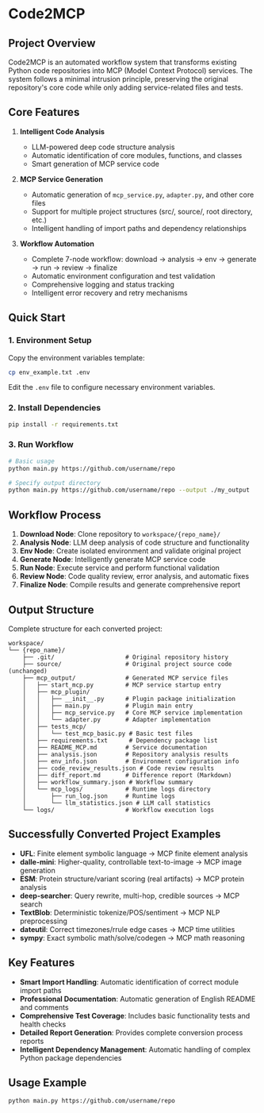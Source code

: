 # Code2MCP

## Project Overview

Code2MCP is an automated workflow system that transforms existing Python code repositories into MCP (Model Context Protocol) services. The system follows a minimal intrusion principle, preserving the original repository's core code while only adding service-related files and tests.

## Core Features

1. **Intelligent Code Analysis**
   - LLM-powered deep code structure analysis
   - Automatic identification of core modules, functions, and classes
   - Smart generation of MCP service code

2. **MCP Service Generation**
   - Automatic generation of `mcp_service.py`, `adapter.py`, and other core files
   - Support for multiple project structures (src/, source/, root directory, etc.)
   - Intelligent handling of import paths and dependency relationships

3. **Workflow Automation**
   - Complete 7-node workflow: download → analysis → env → generate → run → review → finalize
   - Automatic environment configuration and test validation
   - Comprehensive logging and status tracking
   - Intelligent error recovery and retry mechanisms

## Quick Start

### 1. Environment Setup

Copy the environment variables template:
```bash
cp env_example.txt .env
```
Edit the `.env` file to configure necessary environment variables.

### 2. Install Dependencies

```bash
pip install -r requirements.txt
```

### 3. Run Workflow

```bash
# Basic usage
python main.py https://github.com/username/repo

# Specify output directory
python main.py https://github.com/username/repo --output ./my_output
```

## Workflow Process

1. **Download Node**: Clone repository to `workspace/{repo_name}/`
2. **Analysis Node**: LLM deep analysis of code structure and functionality
3. **Env Node**: Create isolated environment and validate original project
4. **Generate Node**: Intelligently generate MCP service code
5. **Run Node**: Execute service and perform functional validation
6. **Review Node**: Code quality review, error analysis, and automatic fixes
7. **Finalize Node**: Compile results and generate comprehensive report

## Output Structure

Complete structure for each converted project:

```text
workspace/
└── {repo_name}/
    ├── .git/                    # Original repository history
    ├── source/                  # Original project source code (unchanged)
    ├── mcp_output/              # Generated MCP service files
    │   ├── start_mcp.py         # MCP service startup entry
    │   ├── mcp_plugin/
    │   │   ├── __init__.py      # Plugin package initialization
    │   │   ├── main.py          # Plugin main entry
    │   │   ├── mcp_service.py   # Core MCP service implementation
    │   │   └── adapter.py       # Adapter implementation
    │   ├── tests_mcp/
    │   │   └── test_mcp_basic.py # Basic test files
    │   ├── requirements.txt      # Dependency package list
    │   ├── README_MCP.md        # Service documentation
    │   ├── analysis.json        # Repository analysis results
    │   ├── env_info.json        # Environment configuration info
    │   ├── code_review_results.json # Code review results
    │   ├── diff_report.md       # Difference report (Markdown)
    │   ├── workflow_summary.json # Workflow summary
    │   └── mcp_logs/            # Runtime logs directory
    │       ├── run_log.json     # Runtime logs
    │       └── llm_statistics.json # LLM call statistics
    └── logs/                    # Workflow execution logs
```

## Successfully Converted Project Examples

- **UFL**: Finite element symbolic language → MCP finite element analysis
- **dalle-mini**: Higher-quality, controllable text-to-image → MCP image generation
- **ESM**: Protein structure/variant scoring (real artifacts) → MCP protein analysis
- **deep-searcher**: Query rewrite, multi-hop, credible sources → MCP search
- **TextBlob**: Deterministic tokenize/POS/sentiment → MCP NLP preprocessing
- **dateutil**: Correct timezones/rrule edge cases → MCP time utilities
- **sympy**: Exact symbolic math/solve/codegen → MCP math reasoning

## Key Features

- **Smart Import Handling**: Automatic identification of correct module import paths
- **Professional Documentation**: Automatic generation of English README and comments
- **Comprehensive Test Coverage**: Includes basic functionality tests and health checks
- **Detailed Report Generation**: Provides complete conversion process reports
- **Intelligent Dependency Management**: Automatic handling of complex Python package dependencies

## Usage Example

```bash
python main.py https://github.com/username/repo
```


